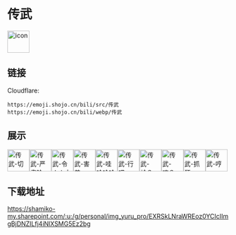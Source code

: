 # 传武
<img src="https://emoji.shojo.cn/bili/src/传武/icon.png" width="50" height="50" alt="icon">

## 链接
Cloudflare:
```
https://emoji.shojo.cn/bili/src/传武
https://emoji.shojo.cn/bili/webp/传武
```
## 展示
<img src="https://emoji.shojo.cn/bili/src/传武/传武-切～.png" width="50" height="50" alt="传武-切～"><img src="https://emoji.shojo.cn/bili/src/传武/传武-严肃脸.png" width="50" height="50" alt="传武-严肃脸"><img src="https://emoji.shojo.cn/bili/src/传武/传武-令人火大.png" width="50" height="50" alt="传武-令人火大"><img src="https://emoji.shojo.cn/bili/src/传武/传武-害羞.png" width="50" height="50" alt="传武-害羞"><img src="https://emoji.shojo.cn/bili/src/传武/传武-哇哈哈哈.png" width="50" height="50" alt="传武-哇哈哈哈"><img src="https://emoji.shojo.cn/bili/src/传武/传武-行吧.png" width="50" height="50" alt="传武-行吧"><img src="https://emoji.shojo.cn/bili/src/传武/传武-蛤？.png" width="50" height="50" alt="传武-蛤？"><img src="https://emoji.shojo.cn/bili/src/传武/传武-咦？.png" width="50" height="50" alt="传武-咦？"><img src="https://emoji.shojo.cn/bili/src/传武/传武-抓狂.png" width="50" height="50" alt="传武-抓狂"><img src="https://emoji.shojo.cn/bili/src/传武/传武-哼～.png" width="50" height="50" alt="传武-哼～">

## 下载地址

https://shamiko-my.sharepoint.com/:u:/g/personal/img_yuru_pro/EXRSkLNraWREoz0YCIcIImgBjDNZILfj4iNlXSMG5Ez2bg